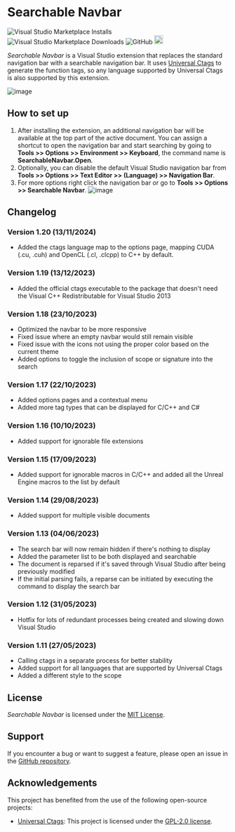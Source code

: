 # Searchable Navbar
![Visual Studio Marketplace Installs](https://img.shields.io/visual-studio-marketplace/i/Stefan-IulianChivu.SearchableNavBar-x64)
![Visual Studio Marketplace Downloads](https://img.shields.io/visual-studio-marketplace/d/Stefan-IulianChivu.SearchableNavBar-x64)
![GitHub](https://img.shields.io/github/license/aranhil/SearchableNavbar)
<a href="https://buymeacoffee.com/aranhil"><img src="https://www.buymeacoffee.com/assets/img/custom_images/orange_img.png" height="20px"></a>

*Searchable Navbar* is a Visual Studio extension that replaces the standard navigation bar with a searchable navigation bar. It uses [Universal Ctags](https://github.com/universal-ctags/ctags) to generate the function tags, so any language supported by Universal Ctags is also supported by this extension.

![image](https://github.com/aranhil/SearchableNavbar/assets/755601/1724c5cf-f715-48e3-940c-60237f70ee8b)

## How to set up
1. After installing the extension, an additional navigation bar will be available at the top part of the active document. You can assign a shortcut to open the navigation bar and start searching by going to **Tools >> Options >> Environment >> Keyboard**, the command name is **SearchableNavbar.Open**.
2. Optionally, you can disable the default Visual Studio navigation bar from **Tools >> Options >> Text Editor >> (Language) >> Navigation Bar**.
3. For more options right click the navigation bar or go to **Tools >> Options >> Searchable Navbar**.
![image](https://github.com/aranhil/SearchableNavbar/assets/755601/644f8944-7b40-4c93-acac-1284faff28bf)

## Changelog
### Version 1.20 (13/11/2024)

- Added the ctags language map to the options page, mapping CUDA (.cu, .cuh) and OpenCL (.cl, .clcpp) to C++ by default.

### Version 1.19 (13/12/2023)

- Added the official ctags executable to the package that doesn't need the Visual C++ Redistributable for Visual Studio 2013

### Version 1.18 (23/10/2023)

- Optimized the navbar to be more responsive
- Fixed issue where an empty navbar would still remain visible
- Fixed issue with the icons not using the proper color based on the current theme
- Added options to toggle the inclusion of scope or signature into the search

### Version 1.17 (22/10/2023)

- Added options pages and a contextual menu
- Added more tag types that can be displayed for C/C++ and C#

### Version 1.16 (10/10/2023)

- Added support for ignorable file extensions

### Version 1.15 (17/09/2023)

- Added support for ignorable macros in C/C++ and added all the Unreal Engine macros to the list by default

### Version 1.14 (29/08/2023)

- Added support for multiple visible documents

### Version 1.13 (04/06/2023)

- The search bar will now remain hidden if there's nothing to display
- Added the parameter list to be both displayed and searchable
- The document is reparsed if it's saved through Visual Studio after being previously modified
- If the initial parsing fails, a reparse can be initiated by executing the command to display the search bar

### Version 1.12 (31/05/2023)

- Hotfix for lots of redundant processes being created and slowing down Visual Studio
### Version 1.11 (27/05/2023)

- Calling ctags in a separate process for better stability
- Added support for all languages that are supported by Universal Ctags
- Added a different style to the scope

## License

*Searchable Navbar* is licensed under the [MIT License](LICENSE).

## Support

If you encounter a bug or want to suggest a feature, please open an issue in the [GitHub repository](https://github.com/aranhil/SearchableNavbar/issues).

## Acknowledgements

This project has benefited from the use of the following open-source projects:

- [Universal Ctags]([https://github.com/zeux/qgrep](https://github.com/universal-ctags/ctags)): This project is licensed under the [GPL-2.0 license](./LICENSE-ctags.md).
